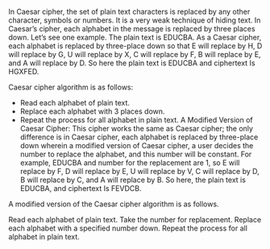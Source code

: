 In Caesar cipher, the set of plain text characters is replaced by any other character, symbols or numbers. It is a very weak technique of hiding text. In Caesar’s cipher, each alphabet in the message is replaced by three places down. Let’s see one example. The plain text is EDUCBA. As a Caesar cipher, each alphabet is replaced by three-place down so that E will replace by H, D will replace by G, U will replace by X, C will replace by F, B will replace by E, and A will replace by D. So here the plain text is EDUCBA and ciphertext Is HGXFED.

Caesar cipher algorithm is as follows:

- Read each alphabet of plain text.
- Replace each alphabet with 3 places down.
- Repeat the process for all alphabet in plain text.
  A Modified Version of Caesar Cipher: This cipher works the same as Caesar cipher; the only difference is in Caesar cipher, each alphabet is replaced by three-place down wherein a modified version of Caesar cipher, a user decides the number to replace the alphabet, and this number will be constant. For example, EDUCBA and number for the replacement are 1, so E will replace by F, D will replace by E, U will replace by V, C will replace by D, B will replace by C, and A will replace by B. So here, the plain text is EDUCBA, and ciphertext Is FEVDCB.

A modified version of the Caesar cipher algorithm is as follows.

Read each alphabet of plain text.
Take the number for replacement.
Replace each alphabet with a specified number down.
Repeat the process for all alphabet in plain text.
